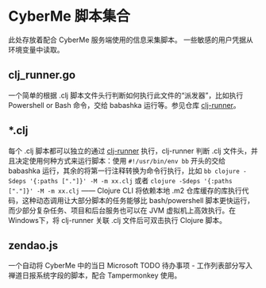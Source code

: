# CyberMe 脚本集合

此处存放着配合 CyberMe 服务端使用的信息采集脚本。 一些敏感的用户凭据从环境变量中读取。

## clj_runner.go

一个简单的根据 .clj 脚本文件头行判断如何执行此文件的“派发器”，比如执行 Powershell or Bash 命令，交给 babashka 运行等。参见仓库 [clj-runner](https://github.com/corkine/clj-runner)。

## *.clj

每个 .clj 脚本都可以独立的通过 [clj-runner](https://github.com/corkine/clj-runner) 执行，clj-runner 判断 .clj 文件头，并且决定使用何种方式来运行脚本：使用 `#!/usr/bin/env bb` 开头的交给 babashka 运行，其余的将第一行注释转换为命令行执行，比如 `bb clojure -Sdeps '{:paths ["."]}' -M -m xx.clj` 或者 `clojure -Sdeps '{:paths ["."]}' -M -m xx.clj` —— Clojure CLI 将依赖本地 .m2 仓库缓存的库执行代码，这种动态调用让大部分脚本的任务能够比 bash/powershell 脚本更快运行，而少部分复杂任务、项目和后台服务也可以在 JVM 虚拟机上高效执行。在 Windows下，将 clj-runner 关联 .clj 文件后可双击执行 Clojure 脚本。

## zendao.js

一个自动将 CyberMe 中的当日 Microsoft TODO 待办事项 - 工作列表部分写入禅道日报系统字段的脚本，配合 Tampermonkey 使用。